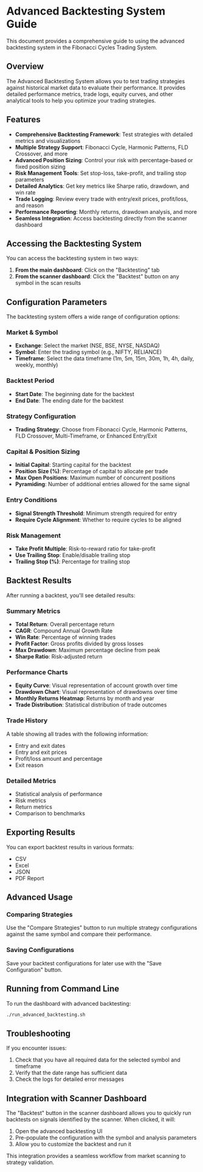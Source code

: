# Advanced Backtesting System Guide

This document provides a comprehensive guide to using the advanced backtesting system in the Fibonacci Cycles Trading System.

## Overview

The Advanced Backtesting System allows you to test trading strategies against historical market data to evaluate their performance. It provides detailed performance metrics, trade logs, equity curves, and other analytical tools to help you optimize your trading strategies.

## Features

- **Comprehensive Backtesting Framework**: Test strategies with detailed metrics and visualizations
- **Multiple Strategy Support**: Fibonacci Cycle, Harmonic Patterns, FLD Crossover, and more
- **Advanced Position Sizing**: Control your risk with percentage-based or fixed position sizing
- **Risk Management Tools**: Set stop-loss, take-profit, and trailing stop parameters
- **Detailed Analytics**: Get key metrics like Sharpe ratio, drawdown, and win rate
- **Trade Logging**: Review every trade with entry/exit prices, profit/loss, and reason
- **Performance Reporting**: Monthly returns, drawdown analysis, and more
- **Seamless Integration**: Access backtesting directly from the scanner dashboard

## Accessing the Backtesting System

You can access the backtesting system in two ways:

1. **From the main dashboard**: Click on the "Backtesting" tab
2. **From the scanner dashboard**: Click the "Backtest" button on any symbol in the scan results

## Configuration Parameters

The backtesting system offers a wide range of configuration options:

### Market & Symbol

- **Exchange**: Select the market (NSE, BSE, NYSE, NASDAQ)
- **Symbol**: Enter the trading symbol (e.g., NIFTY, RELIANCE)
- **Timeframe**: Select the data timeframe (1m, 5m, 15m, 30m, 1h, 4h, daily, weekly, monthly)

### Backtest Period

- **Start Date**: The beginning date for the backtest
- **End Date**: The ending date for the backtest

### Strategy Configuration

- **Trading Strategy**: Choose from Fibonacci Cycle, Harmonic Patterns, FLD Crossover, Multi-Timeframe, or Enhanced Entry/Exit

### Capital & Position Sizing

- **Initial Capital**: Starting capital for the backtest
- **Position Size (%)**: Percentage of capital to allocate per trade
- **Max Open Positions**: Maximum number of concurrent positions
- **Pyramiding**: Number of additional entries allowed for the same signal

### Entry Conditions

- **Signal Strength Threshold**: Minimum strength required for entry
- **Require Cycle Alignment**: Whether to require cycles to be aligned

### Risk Management

- **Take Profit Multiple**: Risk-to-reward ratio for take-profit
- **Use Trailing Stop**: Enable/disable trailing stop
- **Trailing Stop (%)**: Percentage for trailing stop

## Backtest Results

After running a backtest, you'll see detailed results:

### Summary Metrics

- **Total Return**: Overall percentage return
- **CAGR**: Compound Annual Growth Rate
- **Win Rate**: Percentage of winning trades
- **Profit Factor**: Gross profits divided by gross losses
- **Max Drawdown**: Maximum percentage decline from peak
- **Sharpe Ratio**: Risk-adjusted return

### Performance Charts

- **Equity Curve**: Visual representation of account growth over time
- **Drawdown Chart**: Visual representation of drawdowns over time
- **Monthly Returns Heatmap**: Returns by month and year
- **Trade Distribution**: Statistical distribution of trade outcomes

### Trade History

A table showing all trades with the following information:
- Entry and exit dates
- Entry and exit prices
- Profit/loss amount and percentage
- Exit reason

### Detailed Metrics

- Statistical analysis of performance
- Risk metrics
- Return metrics
- Comparison to benchmarks

## Exporting Results

You can export backtest results in various formats:
- CSV
- Excel
- JSON
- PDF Report

## Advanced Usage

### Comparing Strategies

Use the "Compare Strategies" button to run multiple strategy configurations against the same symbol and compare their performance.

### Saving Configurations

Save your backtest configurations for later use with the "Save Configuration" button.

## Running from Command Line

To run the dashboard with advanced backtesting:

```bash
./run_advanced_backtesting.sh
```

## Troubleshooting

If you encounter issues:

1. Check that you have all required data for the selected symbol and timeframe
2. Verify that the date range has sufficient data
3. Check the logs for detailed error messages

## Integration with Scanner Dashboard

The "Backtest" button in the scanner dashboard allows you to quickly run backtests on signals identified by the scanner. When clicked, it will:

1. Open the advanced backtesting UI
2. Pre-populate the configuration with the symbol and analysis parameters
3. Allow you to customize the backtest and run it

This integration provides a seamless workflow from market scanning to strategy validation.